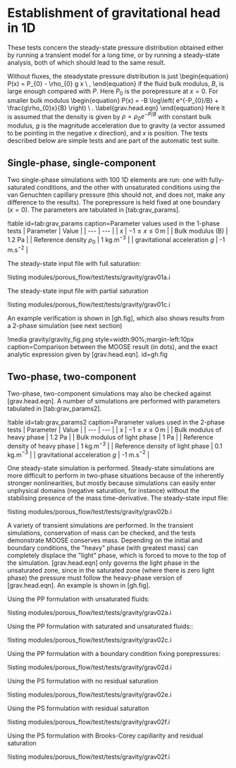 # Establishment of gravitational head in 1D

These tests concern the steady-state pressure distribution obtained
either by running a transient model for a long time, or by running a
steady-state analysis, both of which should lead to the same result.

Without fluxes, the steadystate pressure distribution is just
\begin{equation}
P(x) = P_{0} - \rho_{0} g x \ ,
\end{equation}
if the fluid bulk modulus, $B$, is large enough compared with $P$.
Here $P_{0}$ is the porepressure at $x=0$.  For smaller bulk modulus
\begin{equation}
P(x) = -B \log\left( e^{-P_{0}/B} + \frac{g\rho_{0}x}{B} \right) \ .
\label{grav.head.eqn}
\end{equation}
Here it is assumed that the density is given by $\rho = \rho_{0}e^{-P/B}$
with constant bulk modulus, $g$ is the
magnitude acceleration due to gravity (a vector assumed to be pointing in the
negative $x$ direction), and $x$ is position.  The tests described below
are simple tests and are part of the automatic test suite.

## Single-phase, single-component

Two single-phase simulations with 100 1D elements are run: one with
fully-saturated conditions, and the other with unsaturated conditions
using the van Genuchten capillary pressure (this should not, and does
not, make any difference to the results).  The porepressure is held
fixed at one boundary ($x=0$).  The parameters are tabulated in [tab:grav_params].

!table id=tab:grav_params caption=Parameter values used in the 1-phase tests
| Parameter | Value |
| --- | --- |
| x | $-1\leq x \leq 0\,$m |
| Bulk modulus (B) | 1.2 Pa |
| Reference density $\rho_{0}$ | 1 kg.m$^{-3}$ |
| gravitational acceleration $g$ | -1 m.s$^{-2}$ |

The steady-state input file with full saturation:

!listing modules/porous_flow/test/tests/gravity/grav01a.i

The steady-state input file with partial saturation

!listing modules/porous_flow/test/tests/gravity/grav01c.i

An example verification is shown in [gh.fig], which also
shows results from a 2-phase simulation (see next section)

!media gravity/gravity_fig.png style=width:90%;margin-left:10px caption=Comparison between the MOOSE result (in dots), and the
  exact analytic expression given by [grav.head.eqn]. id=gh.fig


## Two-phase, two-component

Two-phase, two-component simulations may also be checked against
[grav.head.eqn].  A number of simulations are performed with parameters tabulated in [tab:grav_params2].

!table id=tab:grav_params2 caption=Parameter values used in the 2-phase tests
| Parameter | Value |
| --- | --- |
| x | $-1\leq x \leq 0\,$m |
| Bulk modulus of heavy phase | 1.2 Pa |
| Bulk modulus of light phase | 1 Pa |
| Reference density of heavy phase | 1 kg.m$^{-3}$ |
| Reference density of light phase | 0.1 kg.m$^{-3}$ |
| gravitational acceleration $g$ | -1 m.s$^{-2}$ |

One steady-state simulation is performed.  Steady-state simulations are more
difficult to perform in two-phase situations because of the inherently
stronger nonlinearities, but mostly because simulations can easily enter
unphysical domains (negative saturation, for instance) without the stabilising
presence of the mass time-derivative.  The steady-state input file:

!listing modules/porous_flow/test/tests/gravity/grav02b.i

A variety of transient simulations are performed.  In the
transient simulations, conservation of mass can be checked, and the
tests demonstrate MOOSE conserves mass.  Depending on the initial and
boundary conditions, the "heavy" phase (with greatest mass) can
completely displace the "light" phase, which is forced to move to
the top of the simulation.  [grav.head.eqn] only governs the light phase in the unsaturated zone, since in the
saturated zone (where there is zero light phase) the pressure must
follow the heavy-phase version of [grav.head.eqn].  An
example is shown in [gh.fig].

Using the PP formulation with unsaturated fluids:

!listing modules/porous_flow/test/tests/gravity/grav02a.i

Using the PP formulation with saturated and unsaturated fluids::

!listing modules/porous_flow/test/tests/gravity/grav02c.i

Using the PP formulation with a boundary condition fixing porepressures:

!listing modules/porous_flow/test/tests/gravity/grav02d.i

Using the PS formulation with no residual saturation

!listing modules/porous_flow/test/tests/gravity/grav02e.i

Using the PS formulation with residual saturation

!listing modules/porous_flow/test/tests/gravity/grav02f.i

Using the PS formulation with Brooks-Corey capillarity and residual saturation

!listing modules/porous_flow/test/tests/gravity/grav02f.i






